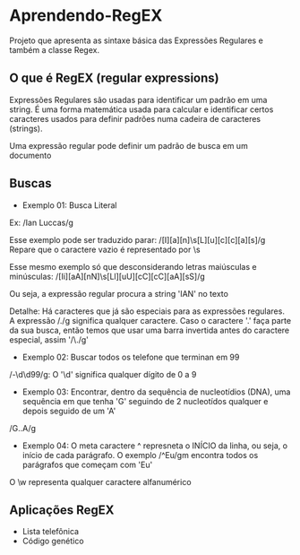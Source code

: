 # Aprendendo-RegEX
Projeto que apresenta as sintaxe básica das Expressões Regulares e também a classe Regex.

## O que é RegEX (regular expressions)
Expressões Regulares são usadas para identificar um padrão em uma string. É uma forma matemática usada para calcular e identificar certos caracteres usados para definir padrões numa cadeira de caracteres (strings).

Uma expressão regular pode definir um padrão de busca em um documento

## Buscas
* Exemplo 01: Busca Literal

Ex: /Ian Luccas/g

Esse exemplo pode ser traduzido parar: /[I][a][n]\s[L][u][c][c][a][s]/g Repare que o caractere vazio é representado por \s

Esse mesmo exemplo só que desconsiderando letras maiúsculas e minúsculas: /[Ii][aA][nN]\s[Ll][uU][cC][cC][aA][sS]/g

Ou seja, a expressão regular procura a string 'IAN' no texto

Detalhe: Há caracteres que já são especiais para as expressões regulares. A expressão /./g significa qualquer caractere. Caso o caractere '.' faça parte da sua busca, então temos que usar uma barra invertida antes do caractere especial, assim '/\\\./g'

* Exemplo 02: Buscar todos os telefone que terminan em 99

/-\d\d99/g: O '\d' significa qualquer dígito de 0 a 9

* Exemplo 03: Encontrar, dentro da sequência de nucleotídios (DNA), uma sequência em que tenha 'G' seguindo de 2 nucleotídos qualquer e depois seguido de um 'A'

/G..A/g

* Exemplo 04:
O meta caractere ^ represneta o INÍCIO da linha, ou seja, o início de cada parágrafo. O exemplo /^Eu/gm encontra todos os parágrafos que começam com 'Eu'

O \w representa qualquer caractere alfanumérico

## Aplicações RegEX
* Lista telefônica
* Código genético
